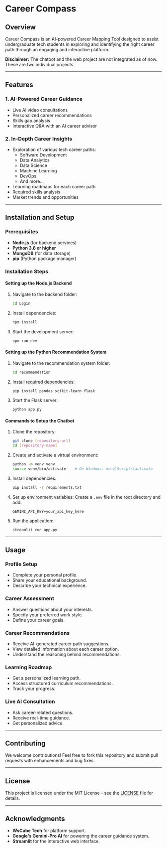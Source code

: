 # Career Compass

## Overview
Career Compass is an AI-powered Career Mapping Tool designed to assist undergraduate tech students in exploring and identifying the right career path through an engaging and interactive platform.

**Disclaimer:** The chatbot and the web project are not integrated as of now. These are two individual projects.

---

## Features
### 1. AI-Powered Career Guidance
- Live AI video consultations
- Personalized career recommendations
- Skills gap analysis
- Interactive Q&A with an AI career advisor

### 2. In-Depth Career Insights
- Exploration of various tech career paths:
  - Software Development
  - Data Analytics
  - Data Science
  - Machine Learning
  - DevOps
  - And more...
- Learning roadmaps for each career path
- Required skills analysis
- Market trends and opportunities

---

## Installation and Setup

### Prerequisites
- **Node.js** (for backend services)
- **Python 3.8 or higher**
- **MongoDB** (for data storage)
- **pip** (Python package manager)

### Installation Steps

#### Setting up the Node.js Backend
1. Navigate to the backend folder:
   ```bash
   cd Login
   ```
2. Install dependencies:
   ```bash
   npm install
   ```
3. Start the development server:
   ```bash
   npm run dev
   ```

#### Setting up the Python Recommendation System
1. Navigate to the recommendation system folder:
   ```bash
   cd recommendation
   ```
2. Install required dependencies:
   ```bash
   pip install pandas scikit-learn flask
   ```
3. Start the Flask server:
   ```bash
   python app.py
   ```

#### Commands to Setup the Chatbot
1. Clone the repository:
   ```bash
   git clone [repository-url]
   cd [repository-name]
   ```
2. Create and activate a virtual environment:
   ```bash
   python -m venv venv
   source venv/bin/activate    # On Windows: venv\Scripts\activate
   ```
3. Install dependencies:
   ```bash
   pip install -r requirements.txt
   ```
4. Set up environment variables:
   Create a `.env` file in the root directory and add:
   ```env
   GEMINI_API_KEY=your_api_key_here
   ```
5. Run the application:
   ```bash
   streamlit run app.py
   ```

---

## Usage

### Profile Setup
- Complete your personal profile.
- Share your educational background.
- Describe your technical experience.

### Career Assessment
- Answer questions about your interests.
- Specify your preferred work style.
- Define your career goals.

### Career Recommendations
- Receive AI-generated career path suggestions.
- View detailed information about each career option.
- Understand the reasoning behind recommendations.

### Learning Roadmap
- Get a personalized learning path.
- Access structured curriculum recommendations.
- Track your progress.

### Live AI Consultation
- Ask career-related questions.
- Receive real-time guidance.
- Get personalized advice.

---

## Contributing
We welcome contributions! Feel free to fork this repository and submit pull requests with enhancements and bug fixes.

---

## License
This project is licensed under the MIT License - see the [LICENSE](LICENSE) file for details.

---

## Acknowledgments
- **WsCube Tech** for platform support.
- **Google's Gemini-Pro AI** for powering the career guidance system.
- **Streamlit** for the interactive web interface.

